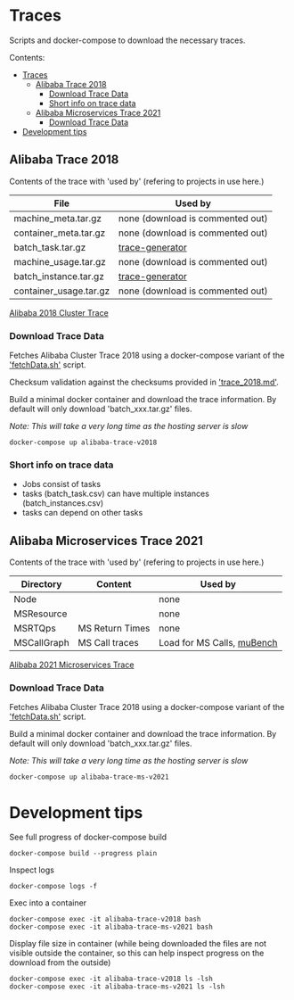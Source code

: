 # Traces

Scripts and docker-compose to download the necessary traces.

Contents:

- [Traces](#traces)
  - [Alibaba Trace 2018](#alibaba-trace-2018)
    - [Download Trace Data](#download-trace-data)
    - [Short info on trace data](#short-info-on-trace-data)
  - [Alibaba Microservices Trace 2021](#alibaba-microservices-trace-2021)
    - [Download Trace Data](#download-trace-data-1)
- [Development tips](#development-tips)

## Alibaba Trace 2018

Contents of the trace with 'used by' (refering to projects in use here.)

File | Used by
--- | ---
machine_meta.tar.gz     | none (download is commented out)
container_meta.tar.gz   | none (download is commented out)
batch_task.tar.gz       | [trace-generator](./trace-generator/)
machine_usage.tar.gz    | none (download is commented out)
batch_instance.tar.gz   | [trace-generator](./trace-generator/)
container_usage.tar.gz  | none (download is commented out)

[Alibaba 2018 Cluster Trace](https://github.com/alibaba/clusterdata/blob/7358bbaf40778d4bd0464a64a430812088b7b74e/cluster-trace-v2018/trace_2018.md)

### Download Trace Data

Fetches Alibaba Cluster Trace 2018 using a docker-compose variant of the
['fetchData.sh'](https://github.com/alibaba/clusterdata/blob/7358bbaf40778d4bd0464a64a430812088b7b74e/cluster-trace-v2018/fetchData.sh)
script.

Checksum validation against the checksums provided in 
['trace_2018.md'](https://github.com/alibaba/clusterdata/blob/7358bbaf40778d4bd0464a64a430812088b7b74e/cluster-trace-v2018/trace_2018.md).

Build a minimal docker container and download the trace information.
By default will only download 'batch_xxx.tar.gz' files.

*Note: This will take a very long time as the hosting server is slow*

    docker-compose up alibaba-trace-v2018

### Short info on trace data

* Jobs consist of tasks
* tasks (batch_task.csv) can have multiple instances (batch_instances.csv)
* tasks can depend on other tasks

## Alibaba Microservices Trace 2021

Contents of the trace with 'used by' (refering to projects in use here.)

Directory | Content | Used by
--- | --- | ---
Node            |                   | none
MSResource      |                   | none
MSRTQps         | MS Return Times   | none
MSCallGraph     | MS Call traces    | Load for MS Calls, [muBench](./muBench/)

[Alibaba 2021 Microservices Trace](https://github.com/alibaba/clusterdata/tree/7358bbaf40778d4bd0464a64a430812088b7b74e/cluster-trace-microservices-v2021)

### Download Trace Data

Fetches Alibaba Cluster Trace 2018 using a docker-compose variant of the
['fetchData.sh'](https://github.com/alibaba/clusterdata/blob/7358bbaf40778d4bd0464a64a430812088b7b74e/cluster-trace-microservices-v2021/fetchData.sh)
script.

Build a minimal docker container and download the trace information.
By default will only download 'batch_xxx.tar.gz' files.

*Note: This will take a very long time as the hosting server is slow*

    docker-compose up alibaba-trace-ms-v2021

# Development tips

See full progress of docker-compose build

    docker-compose build --progress plain

Inspect logs

    docker-compose logs -f

Exec into a container

    docker-compose exec -it alibaba-trace-v2018 bash
    docker-compose exec -it alibaba-trace-ms-v2021 bash

Display file size in container (while being downloaded the files are not visible outside the container, so this can help inspect progress on the download from the outside)

    docker-compose exec -it alibaba-trace-v2018 ls -lsh
    docker-compose exec -it alibaba-trace-ms-v2021 ls -lsh
